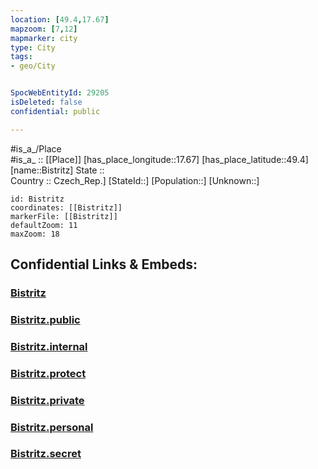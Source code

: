 ```yaml
---
location: [49.4,17.67] 
mapzoom: [7,12] 
mapmarker: city 
type: City
tags:
- geo/City


SpocWebEntityId: 29205
isDeleted: false
confidential: public

---
```

#is_a_/Place  
#is_a_ :: [[Place]] 
[has_place_longitude::17.67] 
[has_place_latitude::49.4] 
[name::Bistritz] 
State ::  
Country :: Czech_Rep.] 
[StateId::] 
[Population::] 
[Unknown::] 


```leaflet
id: Bistritz
coordinates: [[Bistritz]] 
markerFile: [[Bistritz]] 
defaultZoom: 11 
maxZoom: 18
```


## Confidential Links & Embeds: 

### [Bistritz](/_Standards/Earth/Continent/Europe/Europe~Central/Czech_Republic/regions~Czech_Republic/Zlínský/City/Bistritz.md) 

### [Bistritz.public](/_public/Earth/Continent/Europe/Europe~Central/Czech_Republic/regions~Czech_Republic/Zlínský/City/Bistritz.public.md) 

### [Bistritz.internal](/_internal/Earth/Continent/Europe/Europe~Central/Czech_Republic/regions~Czech_Republic/Zlínský/City/Bistritz.internal.md) 

### [Bistritz.protect](/_protect/Earth/Continent/Europe/Europe~Central/Czech_Republic/regions~Czech_Republic/Zlínský/City/Bistritz.protect.md) 

### [Bistritz.private](/_private/Earth/Continent/Europe/Europe~Central/Czech_Republic/regions~Czech_Republic/Zlínský/City/Bistritz.private.md) 

### [Bistritz.personal](/_personal/Earth/Continent/Europe/Europe~Central/Czech_Republic/regions~Czech_Republic/Zlínský/City/Bistritz.personal.md) 

### [Bistritz.secret](/_secret/Earth/Continent/Europe/Europe~Central/Czech_Republic/regions~Czech_Republic/Zlínský/City/Bistritz.secret.md)


